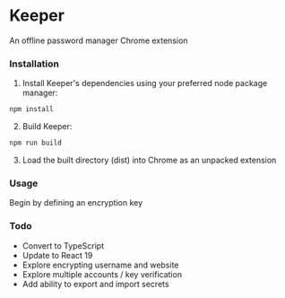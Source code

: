 # Keeper

An offline password manager Chrome extension

### Installation

1. Install Keeper's dependencies using your preferred node package manager:

```bash
npm install
```

2. Build Keeper:

```bash
npm run build
```

3. Load the built directory (dist) into Chrome as an unpacked extension

### Usage

Begin by defining an encryption key

### Todo

- Convert to TypeScript
- Update to React 19
- Explore encrypting username and website
- Explore multiple accounts / key verification
- Add ability to export and import secrets

